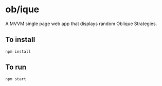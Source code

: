 # ob/ique

A MVVM single page web app that displays random Oblique Strategies. 

## To install
`npm install`

## To run
`npm start`
